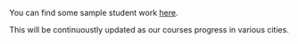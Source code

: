 You can find some sample student work 
[here](https://drive.google.com/a/generalassemb.ly/?tab=mo#folders/0B5uIJjYLF6cQejdfWkNHOWwta1k").

This will be continuoustly updated as our courses progress in various cities.
